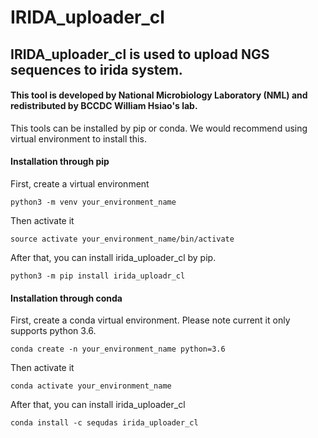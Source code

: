 # IRIDA_uploader_cl

## IRIDA_uploader_cl is used to upload NGS sequences to irida system.

#### This tool is developed by National Microbiology Laboratory (NML) and redistributed by BCCDC William Hsiao's lab.


This tools can be installed by pip or conda. We would recommend using virtual environment to install this.

#### Installation through pip

First, create a virtual environment
```
python3 -m venv your_environment_name

```

Then activate it

```
source activate your_environment_name/bin/activate

```

After that, you can install irida_uploader_cl by pip.

```
python3 -m pip install irida_uploadr_cl
```

#### Installation through conda

First, create a conda virtual environment. Please note current it only supports python 3.6.

```
conda create -n your_environment_name python=3.6

```

Then activate it
```
conda activate your_environment_name
```

After that, you can install irida_uploader_cl
```
conda install -c sequdas irida_uploader_cl
```


